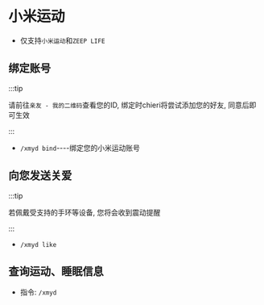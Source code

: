 # 小米运动

- 仅支持`小米运动`和`ZEEP LIFE`



## 绑定账号

:::tip

请前往`亲友 - 我的二维码`查看您的ID, 绑定时chieri将尝试添加您的好友, 同意后即可生效

:::

- `/xmyd bind`----绑定您的小米运动账号



## 向您发送关爱

:::tip

若佩戴受支持的手环等设备, 您将会收到震动提醒

:::

- `/xmyd like`



## 查询运动、睡眠信息

- 指令: `/xmyd`